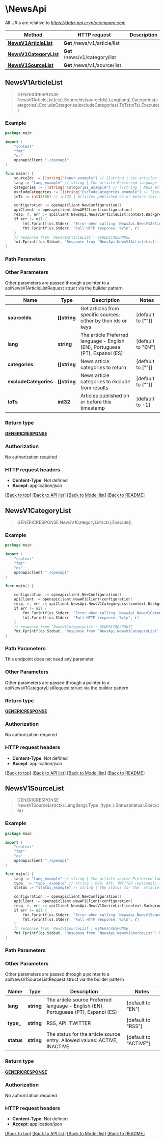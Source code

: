 # \NewsApi

All URIs are relative to *https://data-api.cryptocompare.com*

Method | HTTP request | Description
------------- | ------------- | -------------
[**NewsV1ArticleList**](NewsApi.md#NewsV1ArticleList) | **Get** /news/v1/article/list | 
[**NewsV1CategoryList**](NewsApi.md#NewsV1CategoryList) | **Get** /news/v1/category/list | 
[**NewsV1SourceList**](NewsApi.md#NewsV1SourceList) | **Get** /news/v1/source/list | 



## NewsV1ArticleList

> GENERICRESPONSE NewsV1ArticleList(ctx).SourceIds(sourceIds).Lang(lang).Categories(categories).ExcludeCategories(excludeCategories).ToTs(toTs).Execute()



### Example

```go
package main

import (
    "context"
    "fmt"
    "os"
    openapiclient "./openapi"
)

func main() {
    sourceIds := []string{"Inner_example"} // []string | Get articles from specific sources; either by their ids or keys (optional) (default to [""])
    lang := "lang_example" // string | The article Preferred language - English (EN), Portuguese (PT), Espanol (ES) (optional) (default to "EN")
    categories := []string{"Categories_example"} // []string | News article categories to return (optional) (default to [""])
    excludeCategories := []string{"ExcludeCategories_example"} // []string | News article categories to exclude from results (optional) (default to [""])
    toTs := int32(56) // int32 | Articles published on or before this timestamp (optional) (default to -1)

    configuration := openapiclient.NewConfiguration()
    apiClient := openapiclient.NewAPIClient(configuration)
    resp, r, err := apiClient.NewsApi.NewsV1ArticleList(context.Background()).SourceIds(sourceIds).Lang(lang).Categories(categories).ExcludeCategories(excludeCategories).ToTs(toTs).Execute()
    if err != nil {
        fmt.Fprintf(os.Stderr, "Error when calling `NewsApi.NewsV1ArticleList``: %v\n", err)
        fmt.Fprintf(os.Stderr, "Full HTTP response: %v\n", r)
    }
    // response from `NewsV1ArticleList`: GENERICRESPONSE
    fmt.Fprintf(os.Stdout, "Response from `NewsApi.NewsV1ArticleList`: %v\n", resp)
}
```

### Path Parameters



### Other Parameters

Other parameters are passed through a pointer to a apiNewsV1ArticleListRequest struct via the builder pattern


Name | Type | Description  | Notes
------------- | ------------- | ------------- | -------------
 **sourceIds** | **[]string** | Get articles from specific sources; either by their ids or keys | [default to [&quot;&quot;]]
 **lang** | **string** | The article Preferred language - English (EN), Portuguese (PT), Espanol (ES) | [default to &quot;EN&quot;]
 **categories** | **[]string** | News article categories to return | [default to [&quot;&quot;]]
 **excludeCategories** | **[]string** | News article categories to exclude from results | [default to [&quot;&quot;]]
 **toTs** | **int32** | Articles published on or before this timestamp | [default to -1]

### Return type

[**GENERICRESPONSE**](GENERICRESPONSE.md)

### Authorization

No authorization required

### HTTP request headers

- **Content-Type**: Not defined
- **Accept**: application/json

[[Back to top]](#) [[Back to API list]](../README.md#documentation-for-api-endpoints)
[[Back to Model list]](../README.md#documentation-for-models)
[[Back to README]](../README.md)


## NewsV1CategoryList

> GENERICRESPONSE NewsV1CategoryList(ctx).Execute()



### Example

```go
package main

import (
    "context"
    "fmt"
    "os"
    openapiclient "./openapi"
)

func main() {

    configuration := openapiclient.NewConfiguration()
    apiClient := openapiclient.NewAPIClient(configuration)
    resp, r, err := apiClient.NewsApi.NewsV1CategoryList(context.Background()).Execute()
    if err != nil {
        fmt.Fprintf(os.Stderr, "Error when calling `NewsApi.NewsV1CategoryList``: %v\n", err)
        fmt.Fprintf(os.Stderr, "Full HTTP response: %v\n", r)
    }
    // response from `NewsV1CategoryList`: GENERICRESPONSE
    fmt.Fprintf(os.Stdout, "Response from `NewsApi.NewsV1CategoryList`: %v\n", resp)
}
```

### Path Parameters

This endpoint does not need any parameter.

### Other Parameters

Other parameters are passed through a pointer to a apiNewsV1CategoryListRequest struct via the builder pattern


### Return type

[**GENERICRESPONSE**](GENERICRESPONSE.md)

### Authorization

No authorization required

### HTTP request headers

- **Content-Type**: Not defined
- **Accept**: application/json

[[Back to top]](#) [[Back to API list]](../README.md#documentation-for-api-endpoints)
[[Back to Model list]](../README.md#documentation-for-models)
[[Back to README]](../README.md)


## NewsV1SourceList

> GENERICRESPONSE NewsV1SourceList(ctx).Lang(lang).Type_(type_).Status(status).Execute()



### Example

```go
package main

import (
    "context"
    "fmt"
    "os"
    openapiclient "./openapi"
)

func main() {
    lang := "lang_example" // string | The article source Preferred language - English (EN), Portuguese (PT), Espanol (ES) (optional) (default to "EN")
    type_ := "type__example" // string | RSS, API, TWITTER (optional) (default to "RSS")
    status := "status_example" // string | The status for the  article source entry. Allowed values: ACTIVE, INACTIVE (optional) (default to "ACTIVE")

    configuration := openapiclient.NewConfiguration()
    apiClient := openapiclient.NewAPIClient(configuration)
    resp, r, err := apiClient.NewsApi.NewsV1SourceList(context.Background()).Lang(lang).Type_(type_).Status(status).Execute()
    if err != nil {
        fmt.Fprintf(os.Stderr, "Error when calling `NewsApi.NewsV1SourceList``: %v\n", err)
        fmt.Fprintf(os.Stderr, "Full HTTP response: %v\n", r)
    }
    // response from `NewsV1SourceList`: GENERICRESPONSE
    fmt.Fprintf(os.Stdout, "Response from `NewsApi.NewsV1SourceList`: %v\n", resp)
}
```

### Path Parameters



### Other Parameters

Other parameters are passed through a pointer to a apiNewsV1SourceListRequest struct via the builder pattern


Name | Type | Description  | Notes
------------- | ------------- | ------------- | -------------
 **lang** | **string** | The article source Preferred language - English (EN), Portuguese (PT), Espanol (ES) | [default to &quot;EN&quot;]
 **type_** | **string** | RSS, API, TWITTER | [default to &quot;RSS&quot;]
 **status** | **string** | The status for the  article source entry. Allowed values: ACTIVE, INACTIVE | [default to &quot;ACTIVE&quot;]

### Return type

[**GENERICRESPONSE**](GENERICRESPONSE.md)

### Authorization

No authorization required

### HTTP request headers

- **Content-Type**: Not defined
- **Accept**: application/json

[[Back to top]](#) [[Back to API list]](../README.md#documentation-for-api-endpoints)
[[Back to Model list]](../README.md#documentation-for-models)
[[Back to README]](../README.md)

